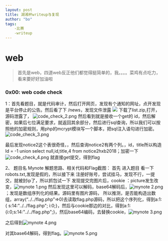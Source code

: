 ```yaml
---
layout: post
title: 湖湘杯writeup与复现
author: "bo"
tags:
    -比赛
    -writeup
---
```

# web
>首先是web，四道web反正他们都觉得挺简单的，我。。。。菜鸡有点吃力，看来要好好加油啦   

### **0x00: web code check**

1：首先看题目，就是代码审计，然后打开网页，发现有个通知的网址，点开发现是平台停止的公告。然后看了下 /news，发现文件泄露
 ![](https://i.loli.net/2018/11/19/5bf2b9ba950b0.png)
下载了list.zip,打开，源码泄露了，
  ![code_check_2.png](https://i.loli.net/2018/11/19/5bf2c32ca48d0.png)
然后看到就是接收一个get的 id，然后解密，如果后七位满足要求，就返回其余部分，然后进行sql查询，所以我们可以按照他的加密规则，用php的mcrypt模块写一个脚本，把sql注入语句进行加密。![code_check_3.png](https://i.loli.net/2018/11/19/5bf2c32bcde42.png)

最后发现notice2这个表很奇怪，，然后查询notice2有两个列。，id，title所以构造
Id = -1 union select null,id,title,4 from notice2hxb2018；加密一下
![code_check_4.png](https://i.loli.net/2018/11/19/5bf2c32be7250.png)
就直接get提交，得到flag
 

2、  题目名 Mynote
解题思路、相关代码和Flag截图：
首先 进入题目
    看一下robots.txt,发现是假的，所以接下来
注册好账号，尝试挂马，发现不行，一提交，就被封ip了，所以抓包试一下
发现提交完图片后，cookie ：picture发生改变，![mynote 1.png](https://i.loli.net/2018/11/20/5bf2ec0b37f9c.png)
 然后发现这里可以解码，base64解码后，![mynote 2.png](https://i.loli.net/2018/11/20/5bf2ec0b4622b.png) ；发现是数组序列化的结果。源码里有图片源码，
所以推测，是否能构造出数组，array(“../../flag.php”=>0)去读取flag.php源码，所以把这个序列化，得到a:1:{ s:14:"../../flag.php"; i:0;}，然后与cookie那边的对比，得到a:1:{i:0;s:14:"../../flag.php";}，然后base64编码，去替换cookie，![mynote 3.png](https://i.loli.net/2018/11/20/5bf2ec0b36a7a.png)
 

之后得到![mynote 4.png](https://i.loli.net/2018/11/20/5bf2ec0b371b3.png)
 
对其base64解码，得到flag。![mynote 5.png](https://i.loli.net/2018/11/20/5bf2ec0b45b29.png)
 






